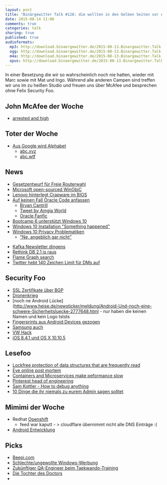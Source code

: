 ```yaml
---
layout: post
title: "Binärgewitter Talk #128: die wollten in den Gelben Seiten vor Apple sein"
date: 2015-08-14 11:00
comments: true
categories: talk
sharing: true
published: true
audioformats:
  mp3: http://download.binaergewitter.de/2015-08-13.Binargewitter.Talk.128.mp3
  ogg: http://download.binaergewitter.de/2015-08-13.Binargewitter.Talk.128.ogg
  m4a: http://download.binaergewitter.de/2015-08-13.Binargewitter.Talk.128.m4a
  opus: http://download.binaergewitter.de/2015-08-13.Binargewitter.Talk.128.opus
---
```

In einer Besetzung die wir so wahrscheinlich noch nie hatten, wieder mit Marc sowie mit Mat und Ingo. Während alle anderen Campen sind treffen wir uns im zu heißen Studio und freuen uns über McAfee und besprechen ohne Felix Security Foo.

## John McAfee der Woche
* [arrested and high](http://gawker.com/john-mcafee-arrested-while-armed-and-high-as-hell-on-xa-1722563654 )

## Toter der Woche
* [Aus Google wird Alphabet]( http://www.golem.de/news/neuer-mutterkonzern-aus-google-wird-alphabet-1508-115680.html )
    * [abc.xyz]( http://abc.xyz )
    * [abc.wtf]( http://abc.wtf )

## News
* [Gesetzentwurf für Freie Routerwahl]( http://www.bmwi.de/DE/Themen/Digitale-Welt/Netzpolitik/freie-routerwahl.html )
* [Microsoft open-sourced WinObjC]( https://github.com/Microsoft/WinObjC )
* [Lenovo hinterlegt Crapware im BIOS]( http://www.osnews.com/story/28774/Lenovo_used_firmware_to_install_persistent_crapware )
* [Auf keinen Fall Oracle Code anfassen]( http://arstechnica.com/information-technology/2015/08/oracle-security-chief-to-customers-stop-checking-our-code-for-vulnerabilities/ )
    * [Bryan Cantrill]( https://twitter.com/bcantrill )
    * [Tweet by Amgia World]( http://www.mobilegeeks.de/news/ein-tweet-in-1988-amiga-world-prophezeit-twitter-18-jahre-vor-seiner-zeit/ )
    * [Oracle Fanfic]( https://twitter.com/hashtag/oraclefanfic?src=hash )
* [Bootcamp 6 unterstützt Windows 10]( http://www.computerbase.de/2015-08/boot-camp-apple-unterstuetzt-nun-auch-windows-10/ )
* [Windows 10 Installation "Something happened"]( https://twitter.com/JonyIveParody/status/626419539211866112 )
* [Windows 10 Privacy Problematiken]( http://imgur.com/gallery/I8u2G )
    * ["Ne, angeblich gar nicht"]( http://imgur.com/t/windows_10/oQDnY )
- [Kafka Newsletter dingens]( http://www.confluent.io/blog/log-compaction-highlights-stream-processing-kafka-2015-08 )
- [Rethink DB 2.1 is raus]( http://rethinkdb.com/blog/2.1-release/ )
- [Flame Graph search]( http://www.brendangregg.com/blog/2015-08-11/flame-graph-search.html )
- [Twitter hebt 140 Zeichen Limit für DMs auf]( https://blog.twitter.com/2015/removing-the-140-character-limit-from-direct-messages )

## Security Foo
* [SSL Zertifikate über BGP]( http://www.heise.de/newsticker/meldung/Beliebige-SSL-Zertifikate-durch-Missbrauch-der-Uralt-Internettechnik-BGP-2774454.html )
* [Dronenkrieg](http://www.heise.de/newsticker/meldung/WLAN-Pakete-holen-Kamera-Drohne-vom-Himmel-2775831.html )
* [noch ne Android Lücke](http://www.heise.de/newsticker/meldung/Android-Und-noch-eine-schwere-Sicherheitsluecke-2777648.html - nur haben die keinen Namen und kein Logo tststs
* [Fingerprints aus Android Devices gezogen]( http://www.theregister.co.uk/2015/08/10/htc_caught_storing_fingerprints_as_worldreadable_cleartext/?mt=1439238416464 )
* [Samsung auch]( http://www.theregister.co.uk/2015/04/23/samsung_galaxy_s5_fingerprints/ )
* [VW Hack](http://www.heise.de/newsticker/meldung/VW-Wegfahrsperre-Volkwagen-Hack-endlich-veroeffentlicht-2778632.html )
* [iOS 8.4.1 und OS X 10.10.5]( http://www.heise.de/newsticker/meldung/Apple-Updates-iOS-8-4-1-und-OS-X-10-10-5-beheben-Fehler-und-schliessen-Luecken-2778837.html )

## Lesefoo

- [Lockfree protection of data structures that are frequently read]( https://www.arangodb.com/2015/08/lockfree-protection-of-data-structures-that-are-frequently-read/ )
- [Eve online post mortem]( http://community.eveonline.com/news/dev-blogs/behind-the-scenes-of-a-long-eve-online-downtime )
- [Containers and Microservices make peformance slow]( https://speakerdeck.com/garethr/containers-and-microservices-make-performance-worse )
- [Pinterest head of engineering]( http://techcrunch.com/2015/08/01/a-conversation-with-michael-lopp-pinterests-head-of-engineering/ )
- [Sam Kottler - How to debug anything]( https://speakerdeck.com/skottler/how-to-debug-anything-devopsday-pgh )
- [10 Dinge die ihr niemals zu eurem Admin sagen solltet](https://www.wired.de/collection/latest/diese-10-satze-solltet-ihr-niemals-zu-eurem-admin-sagen )

## Mimimi der Woche
- Redhat [Openshift](https://www.openshift.com/ )
    * feed war kaputt - > cloudflare übernimmt nicht alle DNS Einträge :(
- [Android Entwicklung]( https://twitter.com/ranterle/status/631477490179928064 )

## Picks
- [Beepi.com]( https://www.beepi.com )
- [Schlechte/ungewollte Windows-Werbung]( https://twitter.com/markrussinovich/status/631505582139117569 )
- [Zukünftiger QA-Engineer beim Taekwando-Training]( https://www.youtube.com/watch?v=1ZLN9AzxVa8 )
- [Die Tochter des Doctors]( http://9gag.com/gag/aqmAgeQ )
- 

